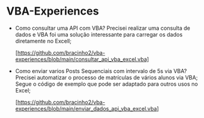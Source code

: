 # VBA-Experiences
- Como consultar uma API com VBA?
    Precisei realizar uma consulta de dados e VBA foi uma solução interessante para carregar os dados diretamente no Excell;

    [https://github.com/bracinho2/vba-experiences/blob/main/consultar_api_vba_excel.vba]

- Como enviar varios Posts Sequenciais com intervalo de 5s via VBA?
    Precisei automatizar o processo de matrículas de vários alunos via VBA; Segue o código de exemplo que pode ser adaptado para outros usos no Excel;
    
    [https://github.com/bracinho2/vba-experiences/blob/main/enviar_dados_api_vba_excel.vba]

